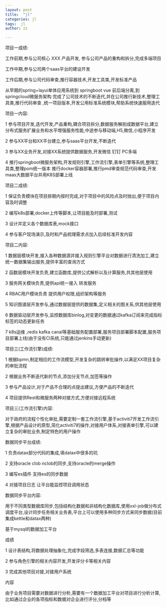 ```yaml
---
layout: post
title:  "jl"
categories: jl
tags:  jl
author: zz

---
```


项目一成绩:

工作前期,参与公司核心 XXX 产品开发,  参与公司产品的重构和拆分,完成多端项目

工作中期,参与公司两个saas平台的建设开发

工作后期,参与公司代码审查,推行容器技术,开发工具类,开发标准产品

从早期的spring+layui单体应用系统到 springboot vue 前后端分离,到springcloud微服务架构 完成了公司技术的不断迭代,并在公司推行新技术,整理工具类,推行代码审查 ,统一项目版本,开发公用标准系统模块,帮助系统快速服用迭代

项目一内容:

1 参与项目开发,迭代开发,产品重构,耦合项目拆分,数据服务解剖成数据平台,建立分布式服务扩展业务和水平增强服务性能,中途参与移动端,H5,微信,小程序开发

2 参与XX平台和XX平台建立,参与saas平台开发,不断迭代

3 参与XX业务开发,对接XX系统提供数据服务,开发微信 钉钉 PC多端

4 推行springboot微服务架构,开发规则引擎,工作流引擎,表单引擎等系统,整理工具类,整理pom统一版本 推行docker容器部署,推行pmd审查规范代码审查,开发maas大数据平台并用K8S部署上线

项目二成绩:

1 保证负责模块在项目排期内按时完成,对于项目中的风险点及时抛出,便于项目内容及时调整

2 编写k8s部署,docker上传等脚本,让项目能及时部署,测试

3 设计并定义各个数据库表,mock接口

4 参与客户现场演示,及时和产品梳理需求点加入后续标准开发内容

项目二内容:

1 数据层模块开发,接入各种数据源并接入规则引擎平台对数据进行清洗加工,建立统一数据集输出服务,提供丰富的查询方式

2 函数层模块开发负责,建立函数库,提供公式解析以及计算服务,共其他层使用

3 服务网关模块负责,提供api统一接入 转发服务

4 RBAC用户模块负责 提供用户权限,组织架构等服务

5 知识图谱层开发参与,通过数据层提供的数据集,定义相关的图关系,供其他层使用

6 数据驱动层开发参与,监控数据库binlog,对变更的数据通过kafka订阅来完成指标标签的动态更新任务

7 k8s运维 ,redis kafka canal等基础服务配置部署,服务项目部署脚本配置,服务项目部署上线(由于没有CI系统,只能通过jenkins手动更新)

 项目三(工作流引擎)成绩:

1 根据bpmn,制定相应的工作流模型,开发复杂的跳转审批操作,以满足XX项目复杂的审批流程

2 根据业务不断迭代新的节点,添加分支节点,加签等操作

3 参与产品设计,对于产品不合理的点提出建议,方便产品的不断迭代

4 项目提供Rest和微服务两种对接方式,方便对接远程系统

 项目三(工作流引擎)内容:

对于政府的流程个性化审批,需要定制一套工作流引擎,基于activiti7开发工作流引擎,根据产品设计的原型,简化activiti7的操作,对接用户体系,对接表单引擎,可以建立复杂的审批业务,制定特色的用户操作

数据同步平台成绩:

1 负责datax部分代码的集成,填datax中很多的坑

2 支持oracle clob nclob的同步,支持oracle的merge操作

3 编写es插件 支持es的同步数据

4 对接项目日志 让平台能监控项目调用状态

数据同步平台内容:

用于不同类型数据库同步,包括结构化数据和非结构化数据库,使用xxl-job做分布式调度平台,设计同步任务相关业务表,平台上可以使用多种同步方式来同步数据(目前集成kettle和datax两种)

基于mysql的数据加工平台

成绩

1 设计表结构,将数据处理抽象化,完成字段筛选,多表连接,数据汇总等功能

2 参与角色引擎的相关内容开发,开发评分卡等相关内容

3 完成其他项目对接,对接用户系统

内容

由于业务项目需要对数据进行分析,需要有一个数据加工平台对项目进行分析计算,比如通过企业的各项指标和数据对企业进行评分,分档等

